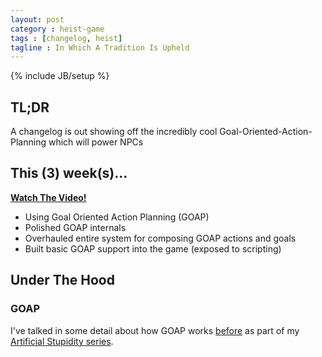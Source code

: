```yaml
---
layout: post
category : heist-game
tags : [changelog, heist]
tagline : In Which A Tradition Is Upheld
---
```

{% include JB/setup %}


## TL;DR

A changelog is out showing off the incredibly cool Goal-Oriented-Action-Planning which will power NPCs

## This (3) week(s)...

[**Watch The Video!**](https://www.youtube.com/watch?v=FH5vupCR53Y)

- Using Goal Oriented Action Planning (GOAP)
- Polished GOAP internals
- Overhauled entire system for composing GOAP actions and goals
- Built basic GOAP support into the game (exposed to scripting)

## Under The Hood

### GOAP

I've talked in some detail about how GOAP works [before](http://martindevans.me/heist-game/2013/06/11/27-Gigawatts-Of-Cake/) as part of my [Artificial Stupidity series](http://martindevans.me/tags.html#ai-series-ref).